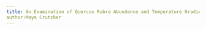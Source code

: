 ```yaml
---
title: An Examination of Quercus Rubra Abundance and Temperature Gradient Impact
author:Maya Crutcher
---
```


